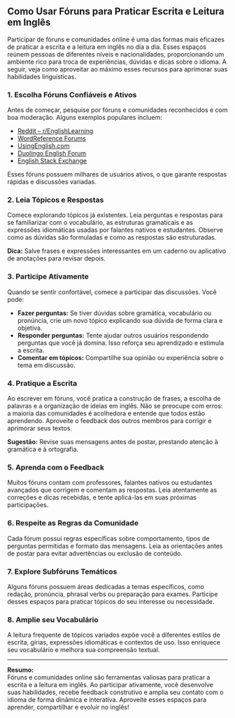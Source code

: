 
## Como Usar Fóruns para Praticar Escrita e Leitura em Inglês

Participar de fóruns e comunidades online é uma das formas mais eficazes de praticar a escrita e a leitura em inglês no dia a dia. Esses espaços reúnem pessoas de diferentes níveis e nacionalidades, proporcionando um ambiente rico para troca de experiências, dúvidas e dicas sobre o idioma. A seguir, veja como aproveitar ao máximo esses recursos para aprimorar suas habilidades linguísticas.

### 1. Escolha Fóruns Confiáveis e Ativos

Antes de começar, pesquise por fóruns e comunidades reconhecidos e com boa moderação. Alguns exemplos populares incluem:

- [Reddit – r/EnglishLearning](https://www.reddit.com/r/EnglishLearning/)
- [WordReference Forums](https://forum.wordreference.com/)
- [UsingEnglish.com](https://www.usingenglish.com/forum/)
- [Duolingo English Forum](https://forum.duolingo.com/topic/1)
- [English Stack Exchange](https://ell.stackexchange.com/)

Esses fóruns possuem milhares de usuários ativos, o que garante respostas rápidas e discussões variadas.

### 2. Leia Tópicos e Respostas

Comece explorando tópicos já existentes. Leia perguntas e respostas para se familiarizar com o vocabulário, as estruturas gramaticais e as expressões idiomáticas usadas por falantes nativos e estudantes. Observe como as dúvidas são formuladas e como as respostas são estruturadas.

**Dica:** Salve frases e expressões interessantes em um caderno ou aplicativo de anotações para revisar depois.

### 3. Participe Ativamente

Quando se sentir confortável, comece a participar das discussões. Você pode:

- **Fazer perguntas:** Se tiver dúvidas sobre gramática, vocabulário ou pronúncia, crie um novo tópico explicando sua dúvida de forma clara e objetiva.
- **Responder perguntas:** Tente ajudar outros usuários respondendo perguntas que você já domina. Isso reforça seu aprendizado e estimula a escrita.
- **Comentar em tópicos:** Compartilhe sua opinião ou experiência sobre o tema em discussão.

### 4. Pratique a Escrita

Ao escrever em fóruns, você pratica a construção de frases, a escolha de palavras e a organização de ideias em inglês. Não se preocupe com erros: a maioria das comunidades é acolhedora e entende que todos estão aprendendo. Aproveite o feedback dos outros membros para corrigir e aprimorar seus textos.

**Sugestão:** Revise suas mensagens antes de postar, prestando atenção à gramática e à ortografia.

### 5. Aprenda com o Feedback

Muitos fóruns contam com professores, falantes nativos ou estudantes avançados que corrigem e comentam as respostas. Leia atentamente as correções e dicas recebidas, e tente aplicá-las em suas próximas participações.

### 6. Respeite as Regras da Comunidade

Cada fórum possui regras específicas sobre comportamento, tipos de perguntas permitidas e formato das mensagens. Leia as orientações antes de postar para evitar advertências ou exclusão de conteúdo.

### 7. Explore Subfóruns Temáticos

Alguns fóruns possuem áreas dedicadas a temas específicos, como redação, pronúncia, phrasal verbs ou preparação para exames. Participe desses espaços para praticar tópicos do seu interesse ou necessidade.

### 8. Amplie seu Vocabulário

A leitura frequente de tópicos variados expõe você a diferentes estilos de escrita, gírias, expressões idiomáticas e contextos de uso. Isso enriquece seu vocabulário e melhora sua compreensão textual.

---

**Resumo:**  
Fóruns e comunidades online são ferramentas valiosas para praticar a escrita e a leitura em inglês. Ao participar ativamente, você desenvolve suas habilidades, recebe feedback construtivo e amplia seu contato com o idioma de forma dinâmica e interativa. Aproveite esses espaços para aprender, compartilhar e evoluir no inglês!

```
